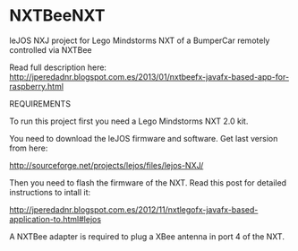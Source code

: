 NXTBeeNXT
=========

leJOS NXJ project for Lego Mindstorms NXT of a BumperCar remotely controlled via NXTBee

Read full description here: http://jperedadnr.blogspot.com.es/2013/01/nxtbeefx-javafx-based-app-for-raspberry.html

REQUIREMENTS

To run this project first you need a Lego Mindstorms NXT 2.0 kit.

You need to download the leJOS firmware and software. Get last version from here:

http://sourceforge.net/projects/lejos/files/lejos-NXJ/

Then you need to flash the firmware of the NXT. Read this post for detailed instructions 
to intall it:

http://jperedadnr.blogspot.com.es/2012/11/nxtlegofx-javafx-based-application-to.html#lejos

A NXTBee adapter is required to plug a XBee antenna in port 4 of the NXT.

